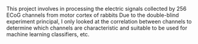 This project involves in processing the electric signals collected by 256 ECoG channels
from motor cortex of rabbits
Due to the double-blind experiment principal, I only looked at the correlation between channels
to determine which channels are characteristic and suitable to be used for machine learning classifiers, etc.
